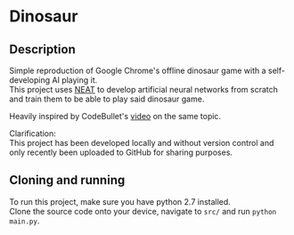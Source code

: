 Dinosaur
===

Description
---

Simple reproduction of Google Chrome's offline dinosaur game with a self-developing AI playing it.  
This project uses [NEAT](http://nn.cs.utexas.edu/downloads/papers/stanley.ec02.pdf) to develop artificial neural networks from scratch and train them to be able to play said dinosaur game.

Heavily inspired by CodeBullet's [video](https://www.youtube.com/watch?v=sB_IGstiWlc) on the same topic.

Clarification:  
This project has been developed locally and without version control and only recently been uploaded to GitHub for sharing purposes.

Cloning and running
---
To run this project, make sure you have python 2.7 installed.  
Clone the source code onto your device, navigate to `src/` and run `python main.py`.